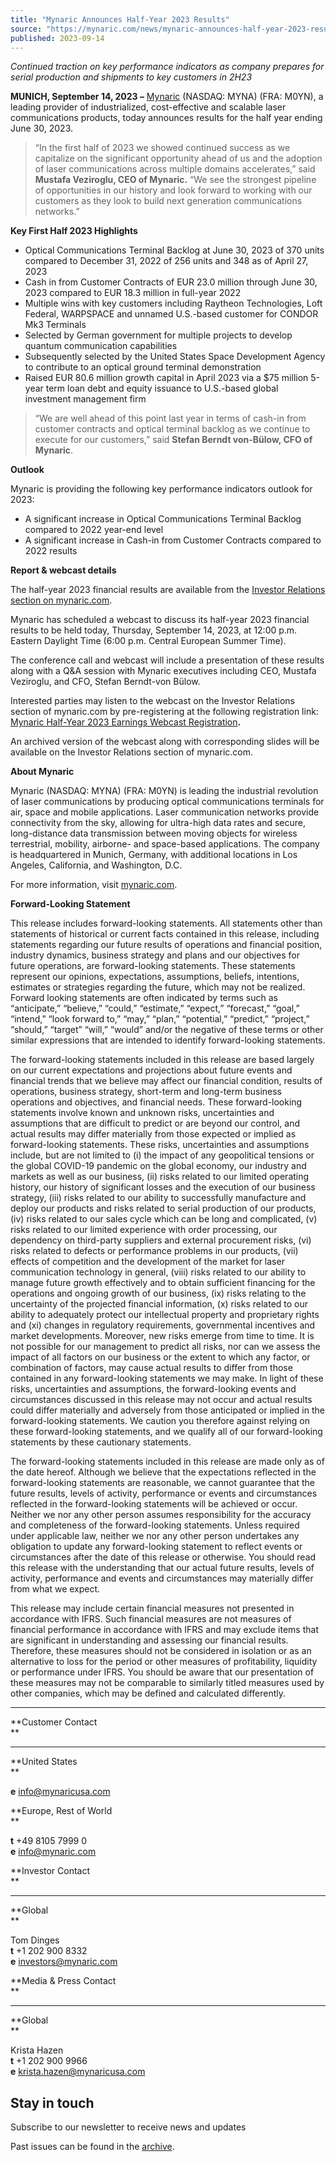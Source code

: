 ```yaml
---
title: "Mynaric Announces Half-Year 2023 Results"
source: "https://mynaric.com/news/mynaric-announces-half-year-2023-results/"
published: 2023-09-14
---
```

*Continued traction on key performance indicators as company prepares for serial production and shipments to key customers in 2H23*

**MUNICH, September 14, 2023 –** [Mynaric](https://mynaric.com/) (NASDAQ: MYNA) (FRA: M0YN), a leading provider of industrialized, cost-effective and scalable laser communications products, today announces results for the half year ending June 30, 2023.

> “In the first half of 2023 we showed continued success as we capitalize on the significant opportunity ahead of us and the adoption of laser communications across multiple domains accelerates,” said **Mustafa Veziroglu, CEO of Mynaric.** “We see the strongest pipeline of opportunities in our history and look forward to working with our customers as they look to build next generation communications networks.”

**Key First Half 2023 Highlights**

- Optical Communications Terminal Backlog at June 30, 2023 of 370 units compared to December 31, 2022 of 256 units and 348 as of April 27, 2023
- Cash in from Customer Contracts of EUR 23.0 million through June 30, 2023 compared to EUR 18.3 million in full-year 2022
- Multiple wins with key customers including Raytheon Technologies, Loft Federal, WARPSPACE and unnamed U.S.-based customer for CONDOR Mk3 Terminals
- Selected by German government for multiple projects to develop quantum communication capabilities
- Subsequently selected by the United States Space Development Agency to contribute to an optical ground terminal demonstration
- Raised EUR 80.6 million growth capital in April 2023 via a $75 million 5-year term loan debt and equity issuance to U.S.-based global investment management firm

> “We are well ahead of this point last year in terms of cash-in from customer contracts and optical terminal backlog as we continue to execute for our customers,” said **Stefan Berndt von-Bülow, CFO of Mynaric**.

**Outlook**

Mynaric is providing the following key performance indicators outlook for 2023:

- A significant increase in Optical Communications Terminal Backlog compared to 2022 year-end level
- A significant increase in Cash-in from Customer Contracts compared to 2022 results

**Report & webcast details**

The half-year 2023 financial results are available from the [Investor Relations section on mynaric.com](https://mynaric.com/investor-relations/publications/). 

Mynaric has scheduled a webcast to discuss its half-year 2023 financial results to be held today, Thursday, September 14, 2023, at 12:00 p.m. Eastern Daylight Time (6:00 p.m. Central European Summer Time).

The conference call and webcast will include a presentation of these results along with a Q&A session with Mynaric executives including CEO, Mustafa Veziroglu, and CFO, Stefan Berndt-von Bülow.

Interested parties may listen to the webcast on the Investor Relations section of mynaric.com by pre-registering at the following registration link: [Mynaric Half-Year 2023 Earnings Webcast Registration](https://edge.media-server.com/mmc/p/cxzrkekr)**.**

An archived version of the webcast along with corresponding slides will be available on the Investor Relations section of mynaric.com.

**About Mynaric**

Mynaric (NASDAQ: MYNA) (FRA: M0YN) is leading the industrial revolution of laser communications by producing optical communications terminals for air, space and mobile applications. Laser communication networks provide connectivity from the sky, allowing for ultra-high data rates and secure, long-distance data transmission between moving objects for wireless terrestrial, mobility, airborne- and space-based applications. The company is headquartered in Munich, Germany, with additional locations in Los Angeles, California, and Washington, D.C.

For more information, visit [mynaric.com](https://mynaric.com/).

**Forward-Looking Statement**

This release includes forward-looking statements. All statements other than statements of historical or current facts contained in this release, including statements regarding our future results of operations and financial position, industry dynamics, business strategy and plans and our objectives for future operations, are forward-looking statements. These statements represent our opinions, expectations, assumptions, beliefs, intentions, estimates or strategies regarding the future, which may not be realized. Forward looking statements are often indicated by terms such as “anticipate,” “believe,” “could,” “estimate,” “expect,” “forecast,” “goal,” “intend,” “look forward to,” “may,” “plan,” “potential,” “predict,” “project,” “should,” “target” “will,” “would” and/or the negative of these terms or other similar expressions that are intended to identify forward-looking statements.

The forward-looking statements included in this release are based largely on our current expectations and projections about future events and financial trends that we believe may affect our financial condition, results of operations, business strategy, short-term and long-term business operations and objectives, and financial needs. These forward-looking statements involve known and unknown risks, uncertainties and assumptions that are difficult to predict or are beyond our control, and actual results may differ materially from those expected or implied as forward-looking statements. These risks, uncertainties and assumptions include, but are not limited to (i) the impact of any geopolitical tensions or the global COVID-19 pandemic on the global economy, our industry and markets as well as our business, (ii) risks related to our limited operating history, our history of significant losses and the execution of our business strategy, (iii) risks related to our ability to successfully manufacture and deploy our products and risks related to serial production of our products, (iv) risks related to our sales cycle which can be long and complicated, (v) risks related to our limited experience with order processing, our dependency on third-party suppliers and external procurement risks, (vi) risks related to defects or performance problems in our products, (vii) effects of competition and the development of the market for laser communication technology in general, (viii) risks related to our ability to manage future growth effectively and to obtain sufficient financing for the operations and ongoing growth of our business, (ix) risks relating to the uncertainty of the projected financial information, (x) risks related to our ability to adequately protect our intellectual property and proprietary rights and (xi) changes in regulatory requirements, governmental incentives and market developments. Moreover, new risks emerge from time to time. It is not possible for our management to predict all risks, nor can we assess the impact of all factors on our business or the extent to which any factor, or combination of factors, may cause actual results to differ from those contained in any forward-looking statements we may make. In light of these risks, uncertainties and assumptions, the forward-looking events and circumstances discussed in this release may not occur and actual results could differ materially and adversely from those anticipated or implied in the forward-looking statements. We caution you therefore against relying on these forward-looking statements, and we qualify all of our forward-looking statements by these cautionary statements.

The forward-looking statements included in this release are made only as of the date hereof. Although we believe that the expectations reflected in the forward-looking statements are reasonable, we cannot guarantee that the future results, levels of activity, performance or events and circumstances reflected in the forward-looking statements will be achieved or occur. Neither we nor any other person assumes responsibility for the accuracy and completeness of the forward-looking statements. Unless required under applicable law, neither we nor any other person undertakes any obligation to update any forward-looking statement to reflect events or circumstances after the date of this release or otherwise. You should read this release with the understanding that our actual future results, levels of activity, performance and events and circumstances may materially differ from what we expect.

This release may include certain financial measures not presented in accordance with IFRS. Such financial measures are not measures of financial performance in accordance with IFRS and may exclude items that are significant in understanding and assessing our financial results. Therefore, these measures should not be considered in isolation or as an alternative to loss for the period or other measures of profitability, liquidity or performance under IFRS. You should be aware that our presentation of these measures may not be comparable to similarly titled measures used by other companies, which may be defined and calculated differently.

---

**Customer Contact  
**

---

**United States  
**

**e** [info@mynaricusa.com](https://mynaric.com/news/mynaric-announces-half-year-2023-results/)

**Europe, Rest of World  
**

**t** +49 8105 7999 0  
**e** [info@mynaric.com](https://mynaric.com/news/mynaric-announces-half-year-2023-results/)

**Investor Contact  
**

---

**Global  
**

Tom Dinges  
**t** +1 202 900 8332  
**e** [investors@mynaric.com](https://mynaric.com/news/mynaric-announces-half-year-2023-results/)

**Media & Press Contact  
**

---

**Global  
**

Krista Hazen  
**t** +1 202 900 9966  
**e** [krista.hazen@mynaricusa.com](https://mynaric.com/news/mynaric-announces-half-year-2023-results/)

## Stay in touch

Subscribe to our newsletter to receive news and updates

Past issues can be found in the [archive](https://us17.campaign-archive.com/home/?u=7b919ac48d490499a79acff9f&id=aaebe0d6df).